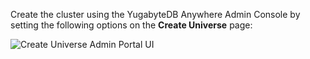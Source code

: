 Create the cluster using the YugabyteDB Anywhere Admin Console by setting the following options on the **Create Universe** page:

 ![Create Universe Admin Portal UI](/images/explore/tablespaces/geo_distributed_cluster_configuration.png)

